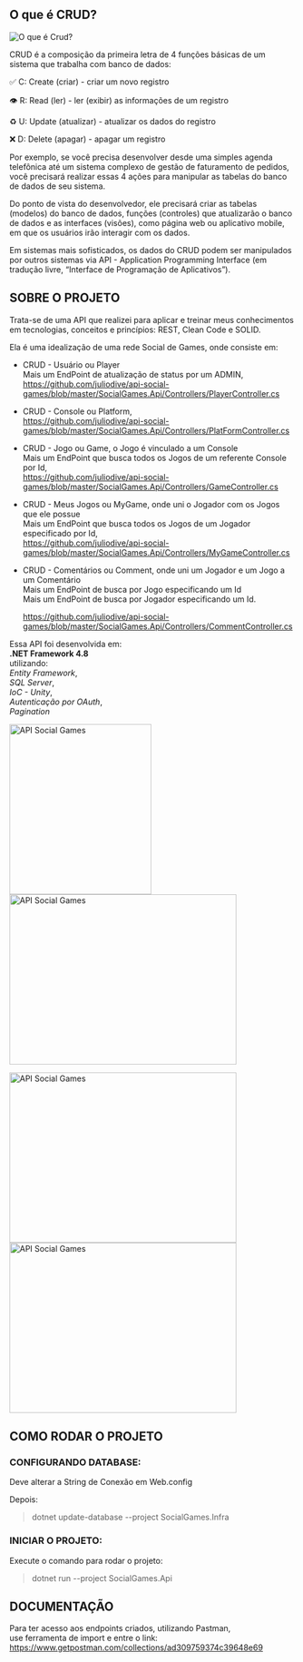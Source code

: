 ## O que é CRUD?
<p><img src="https://github.com/juliodive/api-social-games/blob/master/img/crud.PNG" alt="O que é Crud?" title="O que é Crud?">

CRUD é a composição da primeira letra de 4 funções básicas de um sistema que trabalha com banco de dados:

✅ C: Create (criar) - criar um novo registro

👁 R: Read (ler) - ler (exibir) as informações de um registro

♻️ U: Update (atualizar) - atualizar os dados do registro

❌ D: Delete (apagar) - apagar um registro

Por exemplo, se você precisa desenvolver desde uma simples agenda telefônica até um sistema complexo de gestão de faturamento de pedidos, você precisará realizar essas 4 ações para manipular as tabelas do banco de dados de seu sistema.

Do ponto de vista do desenvolvedor, ele precisará criar as tabelas (modelos) do banco de dados, funções (controles) que atualizarão o banco de dados e as interfaces (visões), como página web ou aplicativo mobile, em que os usuários irão interagir com os dados. 

Em sistemas mais sofisticados, os dados do CRUD podem ser manipulados por outros sistemas via API - Application Programming Interface (em tradução livre, “Interface de Programação de Aplicativos”).

## SOBRE O PROJETO
Trata-se de uma API que realizei para aplicar e treinar meus conhecimentos em tecnologias, conceitos e princípios: REST, Clean Code e SOLID.<br><p>
  
Ela é uma idealização de uma rede Social de Games, onde consiste em:<br><p>
  
+ CRUD - Usuário ou Player<br>
  Mais um EndPoint de atualização de status por um ADMIN,<br>
  https://github.com/juliodive/api-social-games/blob/master/SocialGames.Api/Controllers/PlayerController.cs <br><p>
    
+ CRUD - Console ou Platform,<br>
  https://github.com/juliodive/api-social-games/blob/master/SocialGames.Api/Controllers/PlatFormController.cs <br><p>
    
+ CRUD - Jogo ou Game, o Jogo é vinculado a um Console<br>
  Mais um EndPoint que busca todos os Jogos de um referente Console por Id,<br>
  https://github.com/juliodive/api-social-games/blob/master/SocialGames.Api/Controllers/GameController.cs  <br><p>
    
+ CRUD - Meus Jogos ou MyGame, onde uni o Jogador com os Jogos que ele possue<br>
  Mais um EndPoint que busca todos os Jogos de um Jogador especificado por Id,<br>
  https://github.com/juliodive/api-social-games/blob/master/SocialGames.Api/Controllers/MyGameController.cs <br><p>
    
+ CRUD - Comentários ou Comment, onde uni um Jogador e um Jogo a um Comentário<br>
  Mais um EndPoint de busca por Jogo especificando um Id<br>
  Mais um EndPoint de busca por Jogador especificando um Id.<br><p>
  https://github.com/juliodive/api-social-games/blob/master/SocialGames.Api/Controllers/CommentController.cs <br><p>
    
Essa API foi desenvolvida em:<br>
**.NET Framework 4.8**<br>
utilizando:<br> 
*Entity Framework*,<br>
*SQL Server*,<br>
*IoC - Unity*,<br>
*Autenticação por OAuth*,<br>
*Pagination*<br>

<p><img src="https://github.com/juliodive/api-social-games/blob/master/img/006.PNG" width="250" height="300" alt="API Social Games" title="API Social Games">
<img src="https://github.com/juliodive/api-social-games/blob/master/img/001.PNG" width="400" height="300" alt="API Social Games" title="API Social Games"></p>
<p><img src="https://github.com/juliodive/api-social-games/blob/master/img/002.PNG" width="400" height="300" alt="API Social Games" title="API Social Games">
<img src="https://github.com/juliodive/api-social-games/blob/master/img/003.PNG" width="400" height="300" alt="API Social Games" title="API Social Games"></p>

## COMO RODAR O PROJETO

### CONFIGURANDO DATABASE:
Deve alterar a String de Conexão em Web.config<br><p>
Depois:<br>
>dotnet update-database --project SocialGames.Infra

### INICIAR O PROJETO:
>
Execute o comando para rodar o projeto:
>dotnet run --project SocialGames.Api

## DOCUMENTAÇÃO
Para ter acesso aos endpoints criados, utilizando Pastman,<br>
use ferramenta de import e entre o link: https://www.getpostman.com/collections/ad309759374c39648e69

